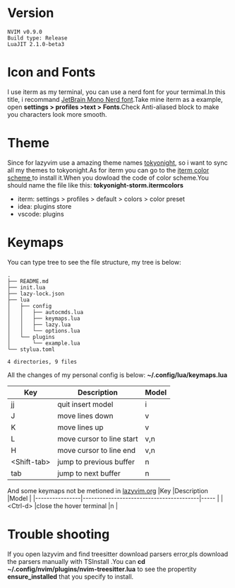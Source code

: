 # Version

```shell
NVIM v0.9.0
Build type: Release
LuaJIT 2.1.0-beta3
```
# Icon and Fonts

I use iterm as my terminal, you can use a nerd font for your termimal.In this title, i recommand [JetBrain Mono Nerd font](https://www.nerdfonts.com/#downloads).Take mine iterm as a example, open **settings > profiles >text > Fonts**.Check Anti-aliased block to make you characters look more smooth. 

# Theme
Since for lazyvim use a amazing theme names [tokyonight](https://github.com/enkia/tokyo-night-vscode-theme), so i want to sync all my themes to tokyonight.As for iterm you can go to the [ iterm color scheme ](https://iterm2colorschemes.com/) to install it.When you dowload the code of color scheme.You should name the file like this: **tokyonight-storm.itermcolors**
+ iterm: settings > profiles > default > colors > color preset
+ idea: plugins store
+ vscode: plugins

# Keymaps

You can type tree to see the file structure, my tree is below:
```shell
.
├── README.md
├── init.lua
├── lazy-lock.json
├── lua
│   ├── config
│   │   ├── autocmds.lua
│   │   ├── keymaps.lua
│   │   ├── lazy.lua
│   │   └── options.lua
│   └── plugins
│       └── example.lua
└── stylua.toml

4 directories, 9 files
```

All the changes of my personal config is below: **~/.config/lua/keymaps.lua**

|Key             |Description                              |Model |
|----------------|-----------------------------------------|----- |
|jj              |quit insert model                        |i     |
|J               |move lines down                          |v     |
|K               |move lines up                            |v     |
|L               |move cursor to line start                |v,n   |
|H               |move cursor to line end                  |v,n   |
|\<Shift-tab\>   |jump to previous buffer                  |n     |
|tab             |jump to next buffer                      |n     |

And some keymaps not be metioned in [lazyvim.org](https://www.lazyvim.org/keymaps)
|Key             |Description                              |Model |
|----------------|-----------------------------------------|----- |
|\<Ctrl-d\>      |close the hover terminal                 |n     |

# Trouble shooting

If you open lazyvim and find treesitter download parsers error,pls download the parsers manually with TSInstall <language>.You can **cd ~/.config/nvim/plugins/nvim-treesitter.lua** to see the propertity **ensure_installed** that you specify to install.
